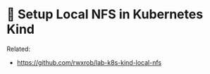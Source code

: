 # 🤔 Setup Local NFS in Kubernetes Kind

Related:

* <https://github.com/rwxrob/lab-k8s-kind-local-nfs>

